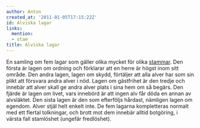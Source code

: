 ```yaml
---
author: Anton
created_at: '2011-01-05T17:15:22Z'
id: Alviska lagar
links:
  mention:
  - stam
title: Alviska lagar
---
```


En samling om fem lagar som gäller olika mycket för olika [stammar]. Den första är lagen om ordning
och förklarar att en herre är högst inom sitt område. Den andra lagen, lagen om skydd, förtäljer att
alla alver har som sin plikt att försvara andra alver i nöd. Lagen om gästfrihet är den tredje och
innebär att alver skall ge andra alver plats i sina hem om så begärs. Den fjärde är lagen om livet,
vars innebörd är att ingen alv får döda en annan av alvsläktet. Den sista lagen är den som
efterföljs hårdast, nämligen lagen om egendom. Alver stjäl helt enkelt inte. De fem lagarna
kompletteras normalt med ett flertal tolkningar, och brott mot dem innebär alltid botgöring, i
värsta fall stamlöshet (ungefär fredlöshet).

  [stammar]: stam
